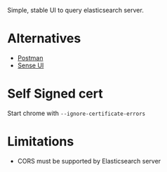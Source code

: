 Simple, stable UI to query elasticsearch server.

# Alternatives

- [Postman](http://www.getpostman.com)
- [Sense UI](https://www.elastic.co/guide/en/sense/current/sense-ui.html)

# Self Signed cert

Start chrome with `--ignore-certificate-errors`

# Limitations

- CORS must be supported by Elasticsearch server
